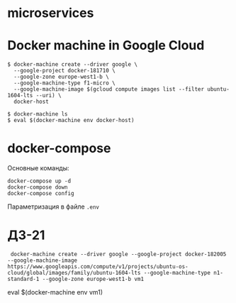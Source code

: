 # microservices

# Docker machine in Google Cloud

```
$ docker-machine create --driver google \
  --google-project docker-181710 \
  --google-zone europe-west1-b \
  --google-machine-type f1-micro \
  --google-machine-image $(gcloud compute images list --filter ubuntu-1604-lts --uri) \
  docker-host
```
```
$ docker-machine ls
$ eval $(docker-machine env docker-host)
```

# docker-compose

Основные команды:
```
docker-compose up -d
docker-compose down
docker-compose config
```
Параметризация в файле `.env`


# ДЗ-21
```
 docker-machine create --driver google --google-project docker-182005 --google-machine-image https://www.googleapis.com/compute/v1/projects/ubuntu-os-cloud/global/images/family/ubuntu-1604-lts --google-machine-type n1-standard-1 --google-zone europe-west1-b vm1
```
eval $(docker-machine env vm1)
